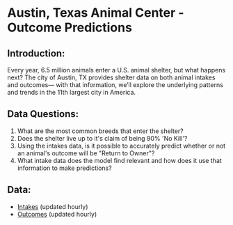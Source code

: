 # Austin, Texas Animal Center - Outcome Predictions

## Introduction:
Every year, 6.5 million animals enter a U.S. animal shelter, but what happens next? The city of Austin, TX provides shelter data on both animal intakes and outcomes— with that information, we’ll explore the underlying patterns and trends in the 11th largest city in America. 


## Data Questions:
1) What are the most common breeds that enter the shelter?
2) Does the shelter live up to it's claim of being 90% 'No Kill'?
3) Using the intakes data, is it possible to accurately predict whether or not an animal's outcome will be "Return to Owner"?
4) What intake data does the model find relevant and how does it use that information to make predictions? 

## Data:
- [Intakes](https://data.aus0ntexas.gov/Health-and-Community-Services/Austin-Animal-Center-Intakes/wter-evkm) (updated hourly)
- [Outcomes](https://data.aus0ntexas.gov/Health-and-Community-Services/Austin-Animal-Center-Outcomes/9t4d-g238) (updated hourly)
